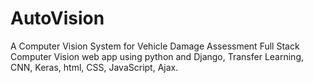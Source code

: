 # AutoVision
A Computer Vision System for Vehicle Damage Assessment
Full Stack Computer Vision web app using python and Django, Transfer Learning, CNN, Keras, html, CSS, JavaScript, Ajax.

